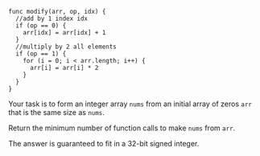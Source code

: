```
func modify(arr, op, idx) {
  //add by 1 index idx
  if (op == 0) {
    arr[idx] = arr[idx] + 1
  }
  //multiply by 2 all elements
  if (op == 1) {
    for (i = 0; i < arr.length; i++) {
      arr[i] = arr[i] * 2
    }
  }
}
```

Your task is to form an integer array `nums` from an initial array of zeros `arr` that is the same size as `nums`.

Return the minimum number of function calls to make `nums` from `arr`.

The answer is guaranteed to fit in a 32-bit signed integer.